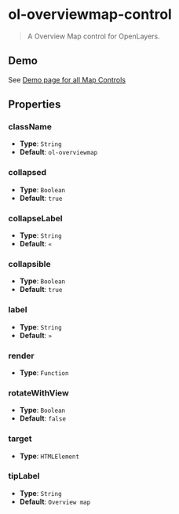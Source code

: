 # ol-overviewmap-control

> A Overview Map control for OpenLayers.

## Demo

See [Demo page for all Map Controls](../index.md)

## Properties

### className

- **Type**: `String`
- **Default**: `ol-overviewmap`

### collapsed

- **Type**: `Boolean`
- **Default**: `true`

### collapseLabel

- **Type**: `String`
- **Default**: `«`

### collapsible

- **Type**: `Boolean`
- **Default**: `true`

### label

- **Type**: `String`
- **Default**: `»`

### render

- **Type**: `Function`

### rotateWithView

- **Type**: `Boolean`
- **Default**: `false`

### target

- **Type**: `HTMLElement`

### tipLabel

- **Type**: `String`
- **Default**: `Overview map`
